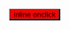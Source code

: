 <button style="background: red" onclick="(() => alert('hello from inline onclick'))()"> inline onclick </button>
